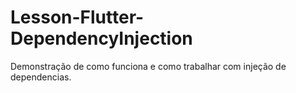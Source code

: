 # Lesson-Flutter-DependencyInjection
Demonstração de como funciona e como trabalhar com injeção de dependencias.
